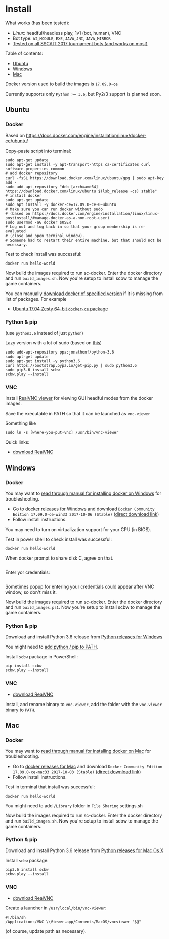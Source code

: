 # Install

What works (has been tested):

  - _Linux_: headful/headless play, 1v1 (bot, human), VNC
  - Bot type: `AI_MODULE`, `EXE`, `JAVA_JNI`, `JAVA_MIRROR`
  - [Tested on all SSCAIT 2017 tournament bots (and works on most)](tested_bots.md)


Table of contents:

  * [Ubuntu](#ubuntu)
  * [Windows](#windows)
  * [Mac](#mac)

Docker version used to build the images is `17.09.0-ce`

Currently supports only `Python >= 3.6`, but Py2/3 support is planned soon.

## Ubuntu

### Docker

Based on https://docs.docker.com/engine/installation/linux/docker-ce/ubuntu/

Copy-paste script into terminal:

    sudo apt-get update
    sudo apt-get install -y apt-transport-https ca-certificates curl software-properties-common
    # add docker repository
    curl -fsSL https://download.docker.com/linux/ubuntu/gpg | sudo apt-key add -
    sudo add-apt-repository "deb [arch=amd64] https://download.docker.com/linux/ubuntu $(lsb_release -cs) stable"
    # install docker
    sudo apt-get update
    sudo apt install -y docker-ce=17.09.0~ce-0~ubuntu
    # Make sure you can run docker without sudo
    # (based on https://docs.docker.com/engine/installation/linux/linux-postinstall/#manage-docker-as-a-non-root-user)
    sudo usermod -aG docker $USER
    # Log out and log back in so that your group membership is re-evaluated
    # (close and open terminal window).
    # Someone had to restart their entire machine, but that should not be necessary.

Test to check install was successful:

    docker run hello-world

Now build the images required to run sc-docker. Enter the docker directory and run `build_images.sh`. Now you're setup to install scbw to manage the game containers.

You can manually [download docker of specified version](https://download.docker.com) if it is missing from list of packages. For example

- [Ubuntu 17.04 Zesty 64-bit `docker-ce` package](https://download.docker.com/linux/ubuntu/dists/zesty/pool/stable/amd64/docker-ce_17.09.0~ce-0~ubuntu_amd64.deb)

### Python & pip

(use `python3.6` instead of just `python`)

Lazy version with a lot of sudo (based on [this](http://ubuntuhandbook.org/index.php/2017/07/install-python-3-6-1-in-ubuntu-16-04-lts/))

    sudo add-apt-repository ppa:jonathonf/python-3.6
    sudo apt-get update
    sudo apt-get install -y python3.6
    curl https://bootstrap.pypa.io/get-pip.py | sudo python3.6
    sudo pip3.6 install scbw
    scbw.play --install

### VNC

Install [RealVNC viewer](https://www.realvnc.com ) for viewing GUI headful modes from the docker images.

Save the executable in PATH so that it can be launched as `vnc-viewer`

Something like

    sudo ln -s [where-you-put-vnc] /usr/bin/vnc-viewer

Quick links:

- [download RealVNC](https://www.realvnc.com/en/connect/download/viewer/linux/)

## Windows

### Docker

You may want to [read through manual for installing docker on Windows](https://docs.docker.com/docker-for-windows/install/)
for troubleshooting.

- Go to [docker releases for Windows](https://docs.docker.com/docker-for-windows/release-notes/#docker-community-edition-17090-ce-win32-2017-10-02-stable)
  and download `Docker Community Edition 17.09.0-ce-win33 2017-10-06 (Stable)` ([direct download link](https://download.docker.com/win/stable/13620/Docker%20for%20Windows%20Installer.exe))
- Follow install instructions.

You may need to turn on virtualization support for your CPU (in BIOS).

Test in power shell to check install was successful:

    docker run hello-world

When docker prompt to share disk C, agree on that.

<img src="resources/share_docker_folder_windows.png" alt="">

Enter yor credentials:

<img src="resources/share_docker_folder_permissions_windows.png" alt="">

Sometimes popup for entering your credentials could appear after VNC window, so don't miss it.

Now build the images required to run sc-docker. Enter the docker directory and run `build_images.ps1`. Now you're setup to install scbw to manage the game containers.

### Python & pip

Download and install Python 3.6 release from [Python releases for Windows](https://www.python.org/downloads/windows/)

You might need to [add python / pip to PATH](https://stackoverflow.com/a/4855685).

Install `scbw` package in PowerShell:

    pip install scbw
    scbw.play --install


### VNC
- [download RealVNC](https://www.realvnc.com/en/connect/download/viewer/windows/)

Install, and rename binary to `vnc-viewer`, add the folder with the `vnc-viewer` binary
to `PATH`.

## Mac

### Docker

You may want to [read through manual for installing docker on Mac](https://docs.docker.com/docker-for-mac/install/)
for troubleshooting.

- Go to [docker releases for Mac](https://docs.docker.com/docker-for-mac/release-notes/#docker-community-edition-17090-ce-mac33-2017-10-03-stable)
  and download `Docker Community Edition 17.09.0-ce-mac33 2017-10-03 (Stable)` ([direct download link](https://download.docker.com/mac/stable/19543/Docker.dmg))
- Follow install instructions.

Test in terminal that install was successful:

    docker run hello-world

You might need to add `/Library` folder in `File Sharing` settings.sh

Now build the images required to run sc-docker. Enter the docker directory and run `build_images.sh`. Now you're setup to install scbw to manage the game containers.

### Python & pip

Download and install Python 3.6 release from [Python releases for Mac Os X](https://www.python.org/downloads/mac-osx/)

Install `scbw` package:

    pip3.6 install scbw
    scbw.play --install

### VNC
- [download RealVNC](https://www.realvnc.com/en/connect/download/viewer/macos/)

Create a launcher in `/usr/local/bin/vnc-viewer`:

    #!/bin/sh
    /Applications/VNC \\Viewer.app/Contents/MacOS/vncviewer "$@"

(of course, update path as necessary).
